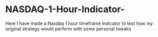 # NASDAQ-1-Hour-Indicator-
Here I have made a Nasdaq 1 hour timeframe indicator to test how my original strategy would perform with some personal tweaks
